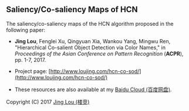 ## Saliency/Co-saliency Maps of HCN

The saliency/co-saliency maps of the HCN algorithm proposed in the following paper:

 - **Jing Lou**, Fenglei Xu, Qingyuan Xia, Wankou Yang, Mingwu Ren, "Hierarchical Co-salient Object Detection via Color Names," in *Proceedings of the Asian Conference on Pattern Recognition* (**ACPR**), pp. 1-7, 2017.

 - Project page: [http://www.loujing.com/hcn-co-sod/](http://www.loujing.com/hcn-co-sod/)

 - These resources are also available at my [Baidu Cloud (百度网盘)](https://pan.baidu.com/s/1kUByzrx#list/path=%2Fresearch%2Fp2017-hcn-co-sod%2FSal_CoSal_Maps).

Copyright (C) 2017 [Jing Lou (楼竞)](http://www.loujing.com/)
